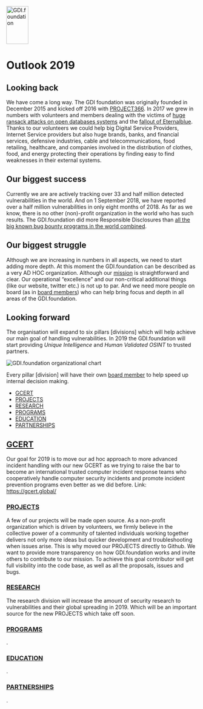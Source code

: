 <a href="/"><img src="https://gdi.foundation/img/logo.png" alt="GDI.foundation" width="58" height="100" border="0" /></a>

# Outlook 2019

## Looking back
We have come a long way. The GDI foundation was originally founded in December 2015 and kicked off 2016 with [PROJECT366](https://twitter.com/GDI_FDN/status/816581294134034432). In 2017 we grew in numbers with volunteers and members dealing with the victims of [huge ransack attacks on open databases systems](https://www.trendmicro.com/vinfo/au/security/news/cybercrime-and-digital-threats/hacking-groups-attack-more-than-20-thousand-mongodb-databases) and the [fallout of Eternalblue](https://www.nu.nl/internet/4820652/negenduizend-nederlandse-bedrijven-dichten-serverlek-melding-onderzoeker.html). 
Thanks to our volunteers we could help big Digital Service Providers, Internet Service providers but also huge brands, banks, and financial services, defensive industries, cable and telecommunications, food retailing, healthcare, and companies involved in the distribution of clothes, food, and energy protecting their operations by finding easy to find weaknesses in their external systems.

## Our biggest success
Currently we are are actively tracking over 33 and half million detected vulnerabilities in the world. And on 1 September 2018, we have reported over a half million vulnerabilities in only eight months of 2018. As far as we know, there is no other (non)-profit organization in the world who has such results. The GDI.foundation did more Responsible Disclosures than [all the big known bug bounty programs in the world combined](https://twitter.com/martenmickos/status/1006160947965095936). 

## Our biggest struggle
Although we are increasing in numbers in all aspects, we need to start adding more depth. 
At this moment the GDI.foundation can be described as a very AD HOC organization. Although our [mission](https://gdi.foundation/mission/) is straightforward and clear. Our operational “excellence” and our non-critical additional things (like our website, twitter etc.) is not up to par. And we need more people on board (as in [board members](https://gdi.foundation/about/2018-2019_Board_Member_Candidates)) who can help bring focus and depth in all areas of the GDI.foundation.

## Looking forward
The organisation will expand to six pillars [divisions] which will help achieve our main goal of handling vulnerabilities. 
In 2019 the GDI.foundation will start providing *Unique Intelligence* and *Human Validated OSINT* to trusted partners. 

<img src="https://gdi.foundation/about/organization _chart.svg" alt="GDI.foundation organizational chart" />

Every pillar [division] will have their own [board member](/about/2018-2019_Board_Member_Candidates/)  to help speed up internal decision making.

* [GCERT](#gcert)
* [PROJECTS](#projects)
* [RESEARCH](#research)
* [PROGRAMS](#programs)
* [EDUCATION](#education)
* [PARTNERSHIPS](#partnerships)


## [GCERT](#gcert)
Our goal for 2019 is to move our ad hoc approach to more advanced incident handling with our new GCERT as we trying to raise the bar to become an international trusted computer incident response teams who cooperatively handle computer security incidents and promote incident prevention programs even better as we did before.
Link: https://gcert.global/

### [PROJECTS](#projects)
A few of our projects will be made open source. As a non-profit organization which is driven by volunteers, we firmly believe in the collective power of a community of talented individuals working together delivers not only more ideas but quicker development and troubleshooting when issues arise. This is why moved our PROJECTS directly to Github.
We want to provide more transparency on how GDI.foundation works and invite others to contribute to our mission. To achieve this goal contributor will get full visibility into the code base, as well as all the proposals, issues and bugs.

### [RESEARCH](#research)
The research division will increase the amount of security research to vulnerabilities and their global spreading in 2019. Which will be an important source for the new PROJECTS which take off soon.

### [PROGRAMS](#programms)
.

### [EDUCATION](#education)
.

### [PARTNERSHIPS](#partnerships)
.
